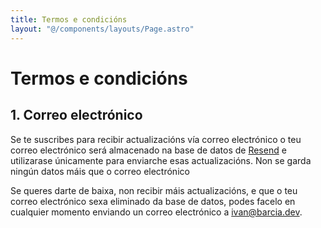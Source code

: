 ```yaml
---
title: Termos e condicións
layout: "@/components/layouts/Page.astro"
---
```


# Termos e condicións

## 1. Correo electrónico

Se te suscribes para recibir actualizacións vía correo electrónico o teu correo electrónico será almacenado na base de datos de [Resend](http://resend.com) e utilizarase únicamente para enviarche esas actualizacións. Non se garda ningún datos máis que o correo electrónico

Se queres darte de baixa, non recibir máis actualizacións, e que o teu correo electrónico sexa eliminado da base de datos, podes facelo en cualquier momento enviando un correo electrónico a [ivan@barcia.dev](mailto:ivan@barcia.dev).

